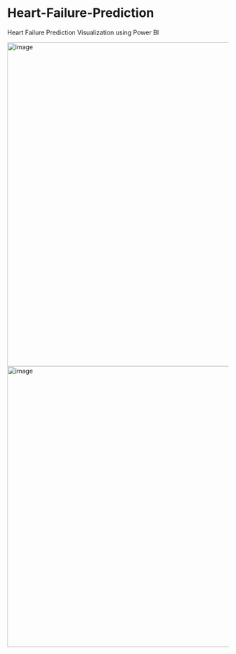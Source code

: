 # Heart-Failure-Prediction

Heart Failure Prediction Visualization using Power BI

<img width="737" alt="image" src="https://user-images.githubusercontent.com/100677928/217172090-50c036ac-06aa-4d3e-bb03-511d2db11531.png">

<img width="639" alt="image" src="https://user-images.githubusercontent.com/100677928/217172331-a6657f1c-90c0-46b7-8199-1f8b40fd1dc4.png">

